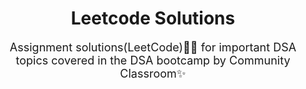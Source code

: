 <h1 align="center">Leetcode Solutions</h1>

<p align="center"><font size="4">Assignment solutions(LeetCode)👨‍💻 for important DSA topics covered in the DSA bootcamp by Community Classroom✨</font></p>
